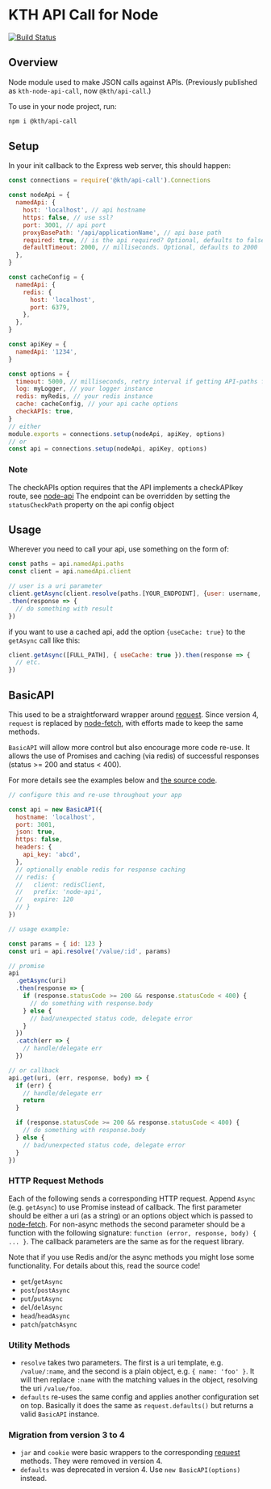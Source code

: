 # KTH API Call for Node

[![Build Status](https://travis-ci.org/kth/kth-node-api-call.svg?branch=master)](https://travis-ci.org/kth/kth-node-api-call)

## Overview

Node module used to make JSON calls against APIs. (Previously published as `kth-node-api-call`, now `@kth/api-call`.)

To use in your node project, run:

```sh
npm i @kth/api-call
```

## Setup

In your init callback to the Express web server, this should happen:

```javascript
const connections = require('@kth/api-call').Connections

const nodeApi = {
  namedApi: {
    host: 'localhost', // api hostname
    https: false, // use ssl?
    port: 3001, // api port
    proxyBasePath: '/api/applicationName', // api base path
    required: true, // is the api required? Optional, defaults to false
    defaultTimeout: 2000, // milliseconds. Optional, defaults to 2000
  },
}

const cacheConfig = {
  namedApi: {
    redis: {
      host: 'localhost',
      port: 6379,
    },
  },
}

const apiKey = {
  namedApi: '1234',
}

const options = {
  timeout: 5000, // milliseconds, retry interval if getting API-paths fails
  log: myLogger, // your logger instance
  redis: myRedis, // your redis instance
  cache: cacheConfig, // your api cache options
  checkAPIs: true,
}
// either
module.exports = connections.setup(nodeApi, apiKey, options)
// or
const api = connections.setup(nodeApi, apiKey, options)
```

### Note

The checkAPIs option requires that the API implements a checkAPIkey route, see [node-api](https://www.github.com/KTH/node-api.git)
The endpoint can be overridden by setting the `statusCheckPath` property on the api config object

## Usage

Wherever you need to call your api, use something on the form of:

```javascript
const paths = api.namedApi.paths
const client = api.namedApi.client

// user is a uri parameter
client.getAsync(client.resolve(paths.[YOUR_ENDPOINT], {user: username, etc...}))
.then(response => {
  // do something with result
})

```

if you want to use a cached api, add the option `{useCache: true}` to the `getAsync` call like this:

```javascript
client.getAsync([FULL_PATH], { useCache: true }).then(response => {
  // etc.
})
```

## BasicAPI

This used to be a straightforward wrapper around [request][request]. Since version 4, `request` is replaced by [node-fetch][node-fetch], with efforts made to keep the same methods.

`BasicAPI` will allow more control but also encourage more code re-use. It allows the use of Promises and caching (via redis) of successful responses (status >= 200 and status < 400).

For more details see the examples below and [the source code][basicjs].

```javascript
// configure this and re-use throughout your app

const api = new BasicAPI({
  hostname: 'localhost',
  port: 3001,
  json: true,
  https: false,
  headers: {
    api_key: 'abcd',
  },
  // optionally enable redis for response caching
  // redis: {
  //   client: redisClient,
  //   prefix: 'node-api',
  //   expire: 120
  // }
})

// usage example:

const params = { id: 123 }
const uri = api.resolve('/value/:id', params)

// promise
api
  .getAsync(uri)
  .then(response => {
    if (response.statusCode >= 200 && response.statusCode < 400) {
      // do something with response.body
    } else {
      // bad/unexpected status code, delegate error
    }
  })
  .catch(err => {
    // handle/delegate err
  })

// or callback
api.get(uri, (err, response, body) => {
  if (err) {
    // handle/delegate err
    return
  }

  if (response.statusCode >= 200 && response.statusCode < 400) {
    // do something with response.body
  } else {
    // bad/unexpected status code, delegate error
  }
})
```

### HTTP Request Methods

Each of the following sends a corresponding HTTP request. Append `Async` (e.g. `getAsync`) to use Promise instead of callback. The first parameter should be either a uri (as a string) or an options object which is passed to [node-fetch][node-fetch]. For non-async methods the second parameter should be a function with the following signature: `function (error, response, body) { ... }`. The callback parameters are the same as for the request library.

Note that if you use Redis and/or the async methods you might lose some functionality. For details about this, read the source code!

- `get`/`getAsync`
- `post`/`postAsync`
- `put`/`putAsync`
- `del`/`delAsync`
- `head`/`headAsync`
- `patch`/`patchAsync`

### Utility Methods

- `resolve` takes two parameters. The first is a uri template, e.g. `/value/:name`, and the second is a plain object, e.g. `{ name: 'foo' }`. It will then replace `:name` with the matching values in the object, resolving the uri `/value/foo`.
- `defaults` re-uses the same config and applies another configuration set on top. Basically it does the same as `request.defaults()` but returns a valid `BasicAPI` instance.

### Migration from version 3 to 4

- `jar` and `cookie` were basic wrappers to the corresponding [request][request] methods. They were removed in version 4.
- `defaults` was deprecated in version 4. Use `new BasicAPI(options)` instead.

[request]: https://github.com/request/request
[node-fetch]: https://github.com/node-fetch/node-fetch
[basicjs]: ./basic.js
